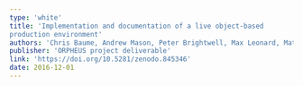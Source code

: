 ```yaml
---
type: 'white'
title: 'Implementation and documentation of a live object-based
production environment'
authors: 'Chris Baume, Andrew Mason, Peter Brightwell, Max Leonard, Matt Firth and Marius Vopel'
publisher: 'ORPHEUS project deliverable'
link: 'https://doi.org/10.5281/zenodo.845346'
date: 2016-12-01
---
```

